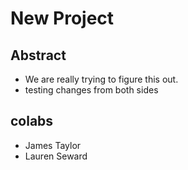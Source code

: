 # New Project

## Abstract 
* We are really trying to figure this out. 
* testing changes from both sides

## colabs
* James Taylor 
* Lauren Seward